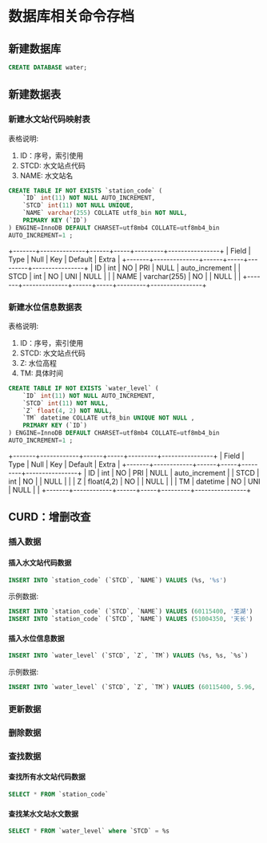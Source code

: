 # 数据库相关命令存档

## 新建数据库
```sql
CREATE DATABASE water;
```

## 新建数据表

### 新建水文站代码映射表

表格说明:
1. ID：序号，索引使用
2. STCD: 水文站点代码
3. NAME: 水文站名

```sql
CREATE TABLE IF NOT EXISTS `station_code` (
    `ID` int(11) NOT NULL AUTO_INCREMENT,
    `STCD` int(11) NOT NULL UNIQUE,
    `NAME` varchar(255) COLLATE utf8_bin NOT NULL,
    PRIMARY KEY (`ID`)
) ENGINE=InnoDB DEFAULT CHARSET=utf8mb4 COLLATE=utf8mb4_bin
AUTO_INCREMENT=1 ;
```

+-------+--------------+------+-----+---------+----------------+
| Field | Type         | Null | Key | Default | Extra          |
+-------+--------------+------+-----+---------+----------------+
| ID    | int          | NO   | PRI | NULL    | auto_increment |
| STCD  | int          | NO   | UNI | NULL    |                |
| NAME  | varchar(255) | NO   |     | NULL    |                |
+-------+--------------+------+-----+---------+----------------+

### 新建水位信息数据表

表格说明:
1. ID：序号，索引使用
2. STCD: 水文站点代码
3. Z: 水位高程
4. TM: 具体时间

```sql
CREATE TABLE IF NOT EXISTS `water_level` (
    `ID` int(11) NOT NULL AUTO_INCREMENT,
    `STCD` int(11) NOT NULL,
    `Z` float(4, 2) NOT NULL,
    `TM` datetime COLLATE utf8_bin UNIQUE NOT NULL ,
    PRIMARY KEY (`ID`)
) ENGINE=InnoDB DEFAULT CHARSET=utf8mb4 COLLATE=utf8mb4_bin
AUTO_INCREMENT=1 ;
```

+-------+------------+------+-----+---------+----------------+
| Field | Type       | Null | Key | Default | Extra          |
+-------+------------+------+-----+---------+----------------+
| ID    | int        | NO   | PRI | NULL    | auto_increment |
| STCD  | int        | NO   |     | NULL    |                |
| Z     | float(4,2) | NO   |     | NULL    |                |
| TM    | datetime   | NO   | UNI | NULL    |                |
+-------+------------+------+-----+---------+----------------+

## CURD：增删改查

### 插入数据

#### 插入水文站代码数据

```sql
INSERT INTO `station_code` (`STCD`, `NAME`) VALUES (%s, '%s')
```

示例数据:
```sql
INSERT INTO `station_code` (`STCD`, `NAME`) VALUES (60115400, '芜湖')
INSERT INTO `station_code` (`STCD`, `NAME`) VALUES (51004350, '天长')
```


#### 插入水位信息数据

```sql
INSERT INTO `water_level` (`STCD`, `Z`, `TM`) VALUES (%s, %s, `%s`)
```

示例数据:
```sql
INSERT INTO `water_level` (`STCD`, `Z`, `TM`) VALUES (60115400, 5.96, '2024-03-01 12:35')
```

### 更新数据

### 删除数据

### 查找数据

#### 查找所有水文站代码数据

```sql
SELECT * FROM `station_code`
```

#### 查找某水文站水文数据

```sql
SELECT * FROM `water_level` where `STCD` = %s
```